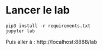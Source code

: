 # Lancer le lab

```
pip3 install -r requirements.txt
jupyter lab
```

Puis aller à : http://localhost:8888/lab